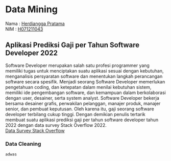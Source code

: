 # Data Mining

Nama : [Herdiangga Pratama](https://github.com/herdianggapratama) <br/>
NIM : [H071211043](https://github.com/herdianggapratama) <br/>

## Aplikasi Prediksi Gaji per Tahun Software Developer 2022

Software Developer merupakan salah satu profesi programmer yang memiliki tugas untuk menciptakan suatu aplikasi sesuai dengan kebutuhan, menganalisis persyaratan software dan menentukan langkah perancangan software secara spesifik. Menjadi seorang Software Developer memerlukan pengetahuan coding, dan ketepatan dalam menilai kebutuhan sistem, memiliki ide pengembangan software, dan kemampuan dalam berkolaborasi dengan user, desainer, serta system analyst. Software Developer bekerja bersama desainer grafis, perwakilan pelanggan, manajer produk, manajer senior, dan pembuat keputusan. Oleh karena itu, gaji seorang software developer terbilang cukup tinggi. Dengan demikian penulis tertarik membuat suatu aplikasi prediksi gaji per tahun software developer tahun 2022 dengan data survey Stack Overflow 2022. <br />
[Data Survey Stack Overflow](https://insights.stackoverflow.com/survey)

### Data Cleaning

```python
adwas
```
